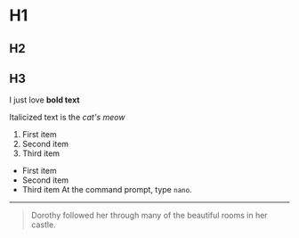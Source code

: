 # H1
## H2
## H3
I just love **bold text**

Italicized text is the *cat's meow*
1. First item
2. Second item
3. Third item
- First item
- Second item
- Third item
At the command prompt, type `nano`.
---
> Dorothy followed her through many of the beautiful rooms in her castle.

